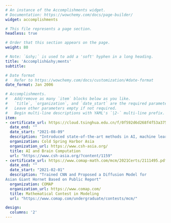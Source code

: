 ```yaml
---
# An instance of the Accomplishments widget.
# Documentation: https://wowchemy.com/docs/page-builder/
widget: accomplishments

# This file represents a page section.
headless: true

# Order that this section appears on the page.
weight: 80

# Note: `&shy;` is used to add a 'soft' hyphen in a long heading.
title: 'Accomplish&shy;ments'
subtitle:

# Date format
#   Refer to https://wowchemy.com/docs/customization/#date-format
date_format: Jan 2006

# Accomplishments.
#   Add/remove as many `item` blocks below as you like.
#   `title`, `organization`, and `date_start` are the required parameters.
#   Leave other parameters empty if not required.
#   Begin multi-line descriptions with YAML's `|2-` multi-line prefix.
item:
- certificate_url: https://cloud.tsinghua.edu.cn/f/0f592d6d268f4f53a375/
  date_end: ""
  date_start: "2021-08-09"
  description: "Introduced state-of-the-art methods in AI, machine learning, and statistical analysis as applied to key issues in computation and cognitive neuroscience"
  organization: Cold Spring Harbor Asia
  organization_url: https://www.csh-asia.org/
  title: AI and Brain Computation
  url: "https://www.csh-asia.org/?content/1159"
- certificate_url: https://www.comap-math.com/mcm/2021Certs/2111495.pdf
  date_end: ""
  date_start: "2021-02-01"
  description: "Trained CNN and Proposed a Diffusion Model for
Asian Giant Hornet Based on Public Report"
  organization: COMAP
  organization_url: https://www.comap.com/
  title: Mathematical Contest in Modeling
  url: "https://www.comap.com/undergraduate/contests/mcm/"

design:
  columns: '2' 
---
```

